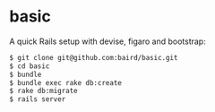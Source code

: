 # basic

A quick Rails setup with devise, figaro and bootstrap:
```sh
$ git clone git@github.com:baird/basic.git
$ cd basic
$ bundle
$ bundle exec rake db:create
$ rake db:migrate
$ rails server
```
